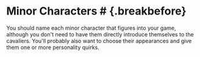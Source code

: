 # Minor Characters # {.breakbefore}

You should name each minor character that figures into your game,
although you don't need to have them directly introduce themselves to
the cavaliers. You'll probably also want to choose their appearances and
give them one or more personality quirks.

